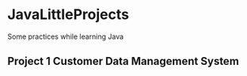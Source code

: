 # JavaLittleProjects
Some practices while learning Java


## Project 1 Customer Data Management System
